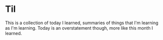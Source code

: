 # Til
This is a collection of today I learned, summaries of things that I'm learning as I'm learning. Today is an overstatement though, more like this month I learned. 
